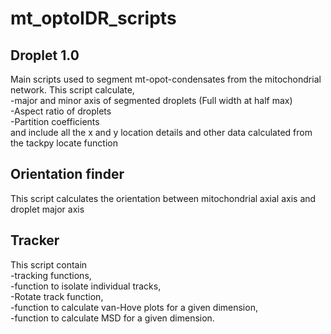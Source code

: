 # mt_optoIDR_scripts
## Droplet 1.0
Main scripts used to segment mt-opot-condensates from the mitochondrial network. 
This script calculate,   
-major and minor axis of segmented droplets (Full width at half max)   
-Aspect ratio of droplets   
-Partition coefficients    
and include all the x and y location details and other data calculated from the tackpy locate function 


## Orientation finder
This script calculates the orientation between mitochondrial axial axis and droplet major axis

## Tracker
This script contain  
-tracking functions,  
-function to isolate individual tracks,   
-Rotate track function,   
-function to calculate van-Hove plots for a given dimension,   
-function to calculate MSD for a given dimension.   
